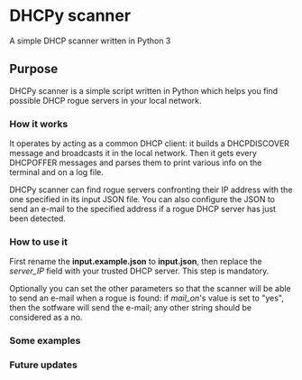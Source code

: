 # DHCPy scanner
A simple DHCP scanner written in Python 3

## Purpose
DHCPy scanner is a simple script written in Python which helps you find
possible DHCP rogue servers in your local network.
### How it works
It operates by acting as a common DHCP client: it builds a DHCPDISCOVER message
and broadcasts it in the local network. Then it gets every DHCPOFFER messages
and parses them to print various info on the terminal and on a log file.

DHCPy scanner can find rogue servers confronting their IP address with the one
specified in its input JSON file. You can also configure the JSON to send an
e-mail to the specified address if a rogue DHCP server has just been detected.
### How to use it
First rename the **input.example.json** to **input.json**, then replace the
_server_IP_ field with your trusted DHCP server. This step is mandatory.

Optionally you can set the other parameters so that the scanner will be able to
send an e-mail when a rogue is found: if _mail_on_'s value is set to "yes", then
the sotfware will send the e-mail; any other string should be considered as a no.
### Some examples
### Future updates
